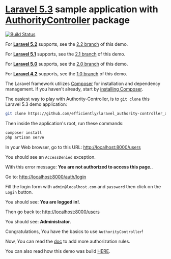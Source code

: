 [Laravel 5.3](http://laravel.com) sample application with [AuthorityController](https://github.com/efficiently/authority-controller/tree/master) package
=====================

[![Build Status](https://travis-ci.org/efficiently/laravel_authority-controller_app.svg?branch=master)](https://travis-ci.org/efficiently/laravel_authority-controller_app)

For [**Laravel 5.2**](http://laravel.com/docs/5.2) supports, see the [2.2 branch](https://github.com/efficiently/laravel_authority-controller_app/tree/2.2) of this demo.

For [**Laravel 5.1**](http://laravel.com/docs/5.1) supports, see the [2.1 branch](https://github.com/efficiently/laravel_authority-controller_app/tree/2.1) of this demo.

For [**Laravel 5.0**](http://laravel.com/docs/5.0) supports, see the [2.0 branch](https://github.com/efficiently/laravel_authority-controller_app/tree/2.0) of this demo.

For [**Laravel 4.2**](http://laravel.com/docs/4.2) supports, see the [1.0 branch](https://github.com/efficiently/laravel_authority-controller_app/tree/1.0) of this demo.

The Laravel framework utilizes [Composer](http://getcomposer.org/) for installation and dependency management. If you haven't already, start by [installing Composer](http://getcomposer.org/doc/00-intro.md).

The easiest way to play with Authority-Controller, is to `git clone` this Laravel 5.3 demo application:
```bash
git clone https://github.com/efficiently/laravel_authority-controller_app && cd laravel_authority-controller_app/
```

Then inside the application's root, run these commands:
```bash
composer install
php artisan serve
```
In your Web browser, go to this URL: [http://localhost:8000/users](http://localhost:8000/users)

You should see an `AccessDenied` exception.

With this error message: __You are not authorized to access this page.__.

Go to: [http://localhost:8000/auth/login](http://localhost:8000/auth/login)

Fill the login form with `admin@localhost.com` and `password` then click on the `Login` button.

You should see: __You are logged in!__.

Then go back to: [http://localhost:8000/users](http://localhost:8000/users)

You should see: __Administrator__.

Congratulations, You have the basics to use `AuthorityController`!

Now, You can read the [doc](https://github.com/efficiently/authority-controller/blob/master/README.md#check-authority-rules--authorization) to add more authorization rules.

You can also read how this demo was build [HERE](demo_making_of.md).
